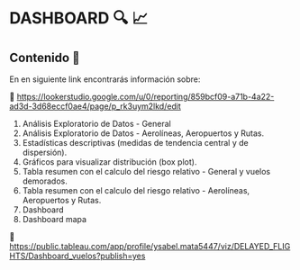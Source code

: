 # DASHBOARD :mag: :chart_with_upwards_trend:

## Contenido :dart:

En en siguiente link encontrarás información sobre:

:link: https://lookerstudio.google.com/u/0/reporting/859bcf09-a71b-4a22-ad3d-3d68eccf0ae4/page/p_rk3uym2lkd/edit

1. Análisis Exploratorio de Datos - General
2. Análisis Exploratorio de Datos - Aerolíneas, Aeropuertos y Rutas.
3. Estadísticas descriptivas (medidas de tendencia central y de dispersión).
4. Gráficos para visualizar distribución (box plot).
5. Tabla resumen con el calculo del riesgo relativo - General y vuelos demorados.
6. Tabla resumen con el calculo del riesgo relativo - Aerolíneas, Aeropuertos y Rutas.
7. Dashboard
8. Dashboard mapa

:link: https://public.tableau.com/app/profile/ysabel.mata5447/viz/DELAYED_FLIGHTS/Dashboard_vuelos?publish=yes
